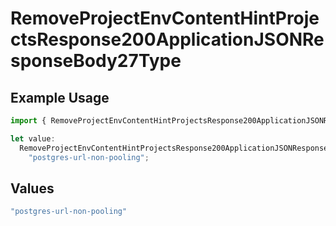 # RemoveProjectEnvContentHintProjectsResponse200ApplicationJSONResponseBody27Type

## Example Usage

```typescript
import { RemoveProjectEnvContentHintProjectsResponse200ApplicationJSONResponseBody27Type } from "@vercel/sdk/models/removeprojectenvop.js";

let value:
  RemoveProjectEnvContentHintProjectsResponse200ApplicationJSONResponseBody27Type =
    "postgres-url-non-pooling";
```

## Values

```typescript
"postgres-url-non-pooling"
```